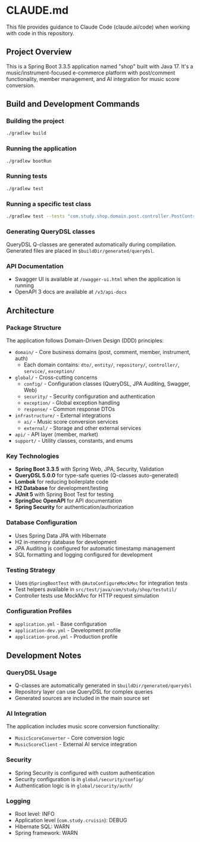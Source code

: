 # CLAUDE.md

This file provides guidance to Claude Code (claude.ai/code) when working with code in this repository.

## Project Overview
This is a Spring Boot 3.3.5 application named "shop" built with Java 17. It's a music/instrument-focused e-commerce platform with post/comment functionality, member management, and AI integration for music score conversion.

## Build and Development Commands

### Building the project
```bash
./gradlew build
```

### Running the application
```bash
./gradlew bootRun
```

### Running tests
```bash
./gradlew test
```

### Running a specific test class
```bash
./gradlew test --tests "com.study.shop.domain.post.controller.PostControllerTest"
```

### Generating QueryDSL classes
QueryDSL Q-classes are generated automatically during compilation. Generated files are placed in `$buildDir/generated/querydsl`.

### API Documentation
- Swagger UI is available at `/swagger-ui.html` when the application is running
- OpenAPI 3 docs are available at `/v3/api-docs`

## Architecture

### Package Structure
The application follows Domain-Driven Design (DDD) principles:

- `domain/` - Core business domains (post, comment, member, instrument, auth)
  - Each domain contains: `dto/`, `entity/`, `repository/`, `controller/`, `service/`, `exception/`
- `global/` - Cross-cutting concerns
  - `config/` - Configuration classes (QueryDSL, JPA Auditing, Swagger, Web)
  - `security/` - Security configuration and authentication
  - `exception/` - Global exception handling
  - `response/` - Common response DTOs
- `infrastructure/` - External integrations
  - `ai/` - Music score conversion services
  - `external/` - Storage and other external services
- `api/` - API layer (member, market)
- `support/` - Utility classes, constants, and enums

### Key Technologies
- **Spring Boot 3.3.5** with Spring Web, JPA, Security, Validation
- **QueryDSL 5.0.0** for type-safe queries (Q-classes auto-generated)
- **Lombok** for reducing boilerplate code
- **H2 Database** for development/testing
- **JUnit 5** with Spring Boot Test for testing
- **SpringDoc OpenAPI** for API documentation
- **Spring Security** for authentication/authorization

### Database Configuration
- Uses Spring Data JPA with Hibernate
- H2 in-memory database for development
- JPA Auditing is configured for automatic timestamp management
- SQL formatting and logging configured for development

### Testing Strategy
- Uses `@SpringBootTest` with `@AutoConfigureMockMvc` for integration tests
- Test helpers available in `src/test/java/com/study/shop/testutil/`
- Controller tests use MockMvc for HTTP request simulation

### Configuration Profiles
- `application.yml` - Base configuration
- `application-dev.yml` - Development profile
- `application-prod.yml` - Production profile

## Development Notes

### QueryDSL Usage
- Q-classes are automatically generated in `$buildDir/generated/querydsl`
- Repository layer can use QueryDSL for complex queries
- Generated sources are included in the main source set

### AI Integration
The application includes music score conversion functionality:
- `MusicScoreConverter` - Core conversion logic  
- `MusicScoreClient` - External AI service integration

### Security
- Spring Security is configured with custom authentication
- Security configuration is in `global/security/config/`
- Authentication logic is in `global/security/auth/`

### Logging
- Root level: INFO
- Application level (`com.study.cruisin`): DEBUG  
- Hibernate SQL: WARN
- Spring framework: WARN